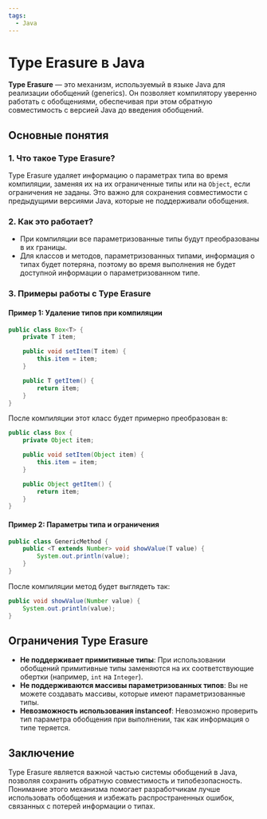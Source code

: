 ```yaml
---
tags:
  - Java
---
```

# Type Erasure в Java

**Type Erasure** — это механизм, используемый в языке Java для реализации обобщений (generics). Он позволяет компилятору уверенно работать с обобщениями, обеспечивая при этом обратную совместимость с версией Java до введения обобщений.

## Основные понятия

### 1. **Что такое Type Erasure?**
Type Erasure удаляет информацию о параметрах типа во время компиляции, заменяя их на их ограниченные типы или на `Object`, если ограничения не заданы. Это важно для сохранения совместимости с предыдущими версиями Java, которые не поддерживали обобщения.

### 2. **Как это работает?**
- При компиляции все параметризованные типы будут преобразованы в их границы.
- Для классов и методов, параметризованных типами, информация о типах будет потеряна, поэтому во время выполнения не будет доступной информации о параметризованном типе.

### 3. **Примеры работы с Type Erasure**

#### Пример 1: Удаление типов при компиляции
```java
public class Box<T> {
    private T item;

    public void setItem(T item) {
        this.item = item;
    }

    public T getItem() {
        return item;
    }
}
```
После компиляции этот класс будет примерно преобразован в:
```java
public class Box {
    private Object item;

    public void setItem(Object item) {
        this.item = item;
    }

    public Object getItem() {
        return item;
    }
}
```

#### Пример 2: Параметры типа и ограничения
```java
public class GenericMethod {
    public <T extends Number> void showValue(T value) {
        System.out.println(value);
    }
}
```
После компиляции метод будет выглядеть так:
```java
public void showValue(Number value) {
    System.out.println(value);
}
```

## Ограничения Type Erasure

- **Не поддерживает примитивные типы**: При использовании обобщений примитивные типы заменяются на их соответствующие обертки (например, `int` на `Integer`).
- **Не поддерживаются массивы параметризованных типов**: Вы не можете создавать массивы, которые имеют параметризованные типы.
- **Невозможность использования instanceof**: Невозможно проверить тип параметра обобщения при выполнении, так как информация о типе теряется.

## Заключение

Type Erasure является важной частью системы обобщений в Java, позволяя сохранить обратную совместимость и типобезопасность. Понимание этого механизма помогает разработчикам лучше использовать обобщения и избежать распространенных ошибок, связанных с потерей информации о типах.